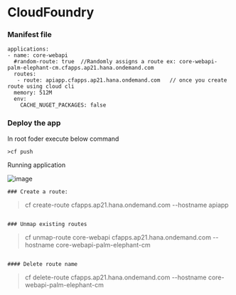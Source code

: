 # CloudFoundry

### Manifest file
```
applications:
- name: core-webapi
  #random-route: true  //Randomly assigns a route ex: core-webapi-palm-elephant-cm.cfapps.ap21.hana.ondemand.com
  routes:
   - route: apiapp.cfapps.ap21.hana.ondemand.com   // once you create route using cloud cli 
  memory: 512M
  env:
    CACHE_NUGET_PACKAGES: false
```
### Deploy the app
  In root foder execute below command

```
>cf push
```
Running application

![image](https://user-images.githubusercontent.com/49226342/171393388-73d21ad3-316d-46a7-b79e-81bca6eec3da.png)

```
### Create a route:
```
>cf create-route cfapps.ap21.hana.ondemand.com --hostname apiapp
```

### Unmap existing routes 
```
>cf unmap-route core-webapi cfapps.ap21.hana.ondemand.com --hostname  core-webapi-palm-elephant-cm
```

#### Delete route name
```
>cf delete-route  cfapps.ap21.hana.ondemand.com --hostname core-webapi-palm-elephant-cm
```

